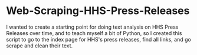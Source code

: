 # Web-Scraping-HHS-Press-Releases
I wanted to create a starting point for doing text analysis on HHS Press Releases over time, and to teach myself a bit of Python, so I created this script to go to the index page for HHS's press releases, find all links, and go scrape and clean their text.
